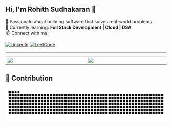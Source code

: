 ## Hi, I'm Rohith Sudhakaran 👋

🚀 Passionate about building software that solves real-world problems  
🎯 Currently learning: **Full Stack Development | Cloud | DSA**  
📫 Connect with me:

[![LinkedIn](https://img.shields.io/badge/-LinkedIn-0A66C2?style=for-the-badge&logo=linkedin&logoColor=white)](https://www.linkedin.com/in/rohithsudhakaran/)
[![LeetCode](https://img.shields.io/badge/-LeetCode-FFA116?style=for-the-badge&logo=leetcode&logoColor=white)](https://leetcode.com/u/rohithsudhakaran/)

---

<div align="center">
  <table>
    <tr>
      <td width="450px">
        <img src="https://github-readme-stats.vercel.app/api?username=RohithSudhakaran&show_icons=true&theme=radical" width="100%" />
      </td>
      <td width="450px">
        <img src="https://github-readme-stats.vercel.app/api/top-langs/?username=RohithSudhakaran&layout=compact&theme=radical" width="100%" />
      </td>
    </tr>
  </table>
</div>


## 🐍 **Contribution**

<picture>
  <source media="(prefers-color-scheme: dark)" srcset="https://raw.githubusercontent.com/RohithSudhakaran/RohithSudhakaran/output/github-snake-dark.svg" />
  <source media="(prefers-color-scheme: light)" srcset="https://raw.githubusercontent.com/RohithSudhakaran/RohithSudhakaran/output/github-snake.svg" />
  <img alt="github-snake" src="https://raw.githubusercontent.com/RohithSudhakaran/RohithSudhakaran/output/github-snake.svg" />
</picture>

